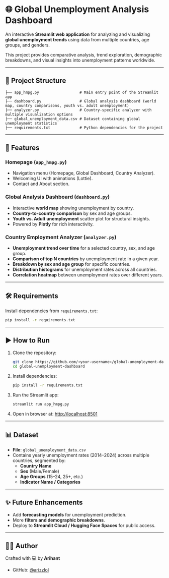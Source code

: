 
# 🌐 Global Unemployment Analysis Dashboard  

An interactive **Streamlit web application** for analyzing and visualizing **global unemployment trends** using data from multiple countries, age groups, and genders.  

This project provides comparative analysis, trend exploration, demographic breakdowns, and visual insights into unemployment patterns worldwide.  

---

## 📂 Project Structure  

```
├── app_hmpg.py                  # Main entry point of the Streamlit app
├── dashboard.py                 # Global analysis dashboard (world map, country comparisons, youth vs. adult unemployment)
├── analyzer.py                  # Country-specific analyzer with multiple visualization options
├── global_unemployment_data.csv # Dataset containing global unemployment statistics
├── requirements.txt             # Python dependencies for the project
```

---

## 🚀 Features  

### **Homepage (`app_hmpg.py`)**  
- Navigation menu (Homepage, Global Dashboard, Country Analyzer).  
- Welcoming UI with animations (Lottie).  
- Contact and About section.  

### **Global Analysis Dashboard (`dashboard.py`)**  
- Interactive **world map** showing unemployment by country.  
- **Country-to-country comparison** by sex and age groups.  
- **Youth vs. Adult unemployment** scatter plot for structural insights.  
- Powered by **Plotly** for rich interactivity.  

### **Country Employment Analyzer (`analyzer.py`)**  
- **Unemployment trend over time** for a selected country, sex, and age group.  
- **Comparison of top N countries** by unemployment rate in a given year.  
- **Breakdown by sex and age group** for specific countries.  
- **Distribution histograms** for unemployment rates across all countries.  
- **Correlation heatmap** between unemployment rates over different years.  

---

## 🛠️ Requirements  

Install dependencies from `requirements.txt`:  

```bash
pip install -r requirements.txt
```

---

## ▶️ How to Run  

1. Clone the repository:  
   ```bash
   git clone https://github.com/<your-username>/global-unemployment-dashboard.git
   cd global-unemployment-dashboard
   ```

2. Install dependencies:  
   ```bash
   pip install -r requirements.txt
   ```

3. Run the Streamlit app:  
   ```bash
   streamlit run app_hmpg.py
   ```

4. Open in browser at: [http://localhost:8501](http://localhost:8501)  

---

## 📊 Dataset  

- **File**: `global_unemployment_data.csv`  
- Contains yearly unemployment rates (2014–2024) across multiple countries, segmented by:  
  - **Country Name**  
  - **Sex** (Male/Female)  
  - **Age Groups** (15–24, 25+, etc.)  
  - **Indicator Name / Categories**  

---

## ✨ Future Enhancements  

- Add **forecasting models** for unemployment prediction.  
- More **filters and demographic breakdowns**.  
- Deploy to **Streamlit Cloud / Hugging Face Spaces** for public access.  

---

## 👨‍💻 Author  

Crafted with 💻 by **Arihant**  
- GitHub: [@arizzlol](https://github.com/arizzlol)  

